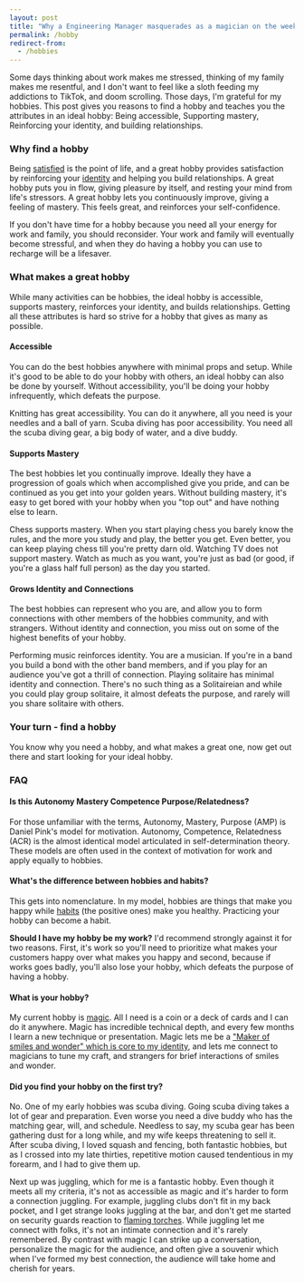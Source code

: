 ```yaml
---
layout: post
title: "Why a Engineering Manager masquerades as a magician on the weekends"
permalink: /hobby
redirect-from:
  - /hobbies
---
```


Some days thinking about work makes me stressed, thinking of my family makes me resentful, and I don't want to feel like a sloth feeding my addictions to TikTok, and doom scrolling. Those days, I'm grateful for my hobbies. This post gives you reasons to find a hobby and teaches you the attributes in an ideal hobby: Being accessible, Supporting mastery, Reinforcing your identity, and building relationships.

<!--
Who is the audience?
* People struggling to find a new hobby
* Igor reminding himself to re-invigorate the hobby.
* People deciding if they should invest in their hobby.
Why?
* You can't "not think about work" you need to "think about something".
-->

### Why find a hobby

Being [satisfied](/happy) is the point of life, and a great hobby provides satisfaction by reinforcing your [identity](/eulogy) and helping you build relationships. A great hobby puts you in flow, giving pleasure by itself, and resting your mind from life's stressors. A great hobby lets you continuously improve, giving a feeling of mastery. This feels great, and reinforces your self-confidence.

If you don't have time for a hobby because you need all your energy for work and family, you should reconsider. Your work and family will eventually become stressful, and when they do having a hobby you can use to recharge will be a lifesaver.

### What makes a great hobby

While many activities can be hobbies, the ideal hobby is accessible, supports mastery, reinforces your identity, and builds relationships. Getting all these attributes is hard so strive for a hobby that gives as many as possible.

#### Accessible

You can do the best hobbies anywhere with minimal props and setup. While it's good to be able to do your hobby with others, an ideal hobby can also be done by yourself. Without accessibility, you'll be doing your hobby infrequently, which defeats the purpose.

Knitting has great accessibility. You can do it anywhere, all you need is your needles and a ball of yarn. Scuba diving has poor accessibility. You need all the scuba diving gear, a big body of water, and a dive buddy.

#### Supports Mastery

The best hobbies let you continually improve. Ideally they have a progression of goals which when accomplished give you pride, and can be continued as you get into your golden years. Without building mastery, it's easy to get bored with your hobby when you "top out" and have nothing else to learn.

Chess supports mastery. When you start playing chess you barely know the rules, and the more you study and play, the better you get. Even better, you can keep playing chess till you're pretty darn old. Watching TV does not support mastery. Watch as much as you want, you're just as bad (or good, if you're a glass half full person) as the day you started.

#### Grows Identity and Connections

The best hobbies can represent who you are, and allow you to form connections with other members of the hobbies community, and with strangers. Without identity and connection, you miss out on some of the highest benefits of your hobby.

Performing music reinforces identity. You are a musician. If you're in a band you build a bond with the other band members, and if you play for an audience you've got a thrill of connection. Playing solitaire has minimal identity and connection. There's no such thing as a Solitaireian and while you could play group solitaire, it almost defeats the purpose, and rarely will you share solitaire with others.

### Your turn - find a hobby

You know why you need a hobby, and what makes a great one, now get out there and start looking for your ideal hobby.

### FAQ

#### Is this Autonomy Mastery Competence Purpose/Relatedness?

For those unfamiliar with the terms, Autonomy, Mastery, Purpose (AMP) is Daniel Pink's model for motivation. Autonomy, Competence, Relatedness (ACR) is the almost identical model articulated in self-determination theory. These models are often used in the context of motivation for work and apply equally to hobbies.

#### What's the difference between hobbies and habits?

This gets into nomenclature. In my model, hobbies are things that make you happy while [habits](/habits) (the positive ones) make you healthy. Practicing your hobby can become a habit.

**Should I have my hobby be my work?** I'd recommend strongly against it for two reasons. First, it's work so you'll need to prioritize what makes your customers happy over what makes you happy and second, because if works goes badly, you'll also lose your hobby, which defeats the purpose of having a hobby.

#### What is your hobby?

My current hobby is [magic](/magic). All I need is a coin or a deck of cards and I can do it anywhere. Magic has incredible technical depth, and every few months I learn a new technique or presentation. Magic lets me be a ["Maker of smiles and wonder" which is core to my identity](/joy), and lets me connect to magicians to tune my craft, and strangers for brief interactions of smiles and wonder.

#### Did you find your hobby on the first try?

No. One of my early hobbies was scuba diving. Going scuba diving takes a lot of gear and preparation. Even worse you need a dive buddy who has the matching gear, will, and schedule. Needless to say, my scuba gear has been gathering dust for a long while, and my wife keeps threatening to sell it. After scuba diving, I loved squash and fencing, both fantastic hobbies, but as I crossed into my late thirties, repetitive motion caused tendentious in my forearm, and I had to give them up.

Next up was juggling, which for me is a fantastic hobby. Even though it meets all my criteria, it's not as accessible as magic and it's harder to form a connection juggling. For example, juggling clubs don't fit in my back pocket, and I get strange looks juggling at the bar, and don't get me started on security guards reaction to [flaming torches](https://ig66.blogspot.com/2014/08/accomplishment-unlocked-juggling-file.html). While juggling let me connect with folks, it's not an intimate connection and it's rarely remembered. By contrast with magic I can strike up a conversation, personalize the magic for the audience, and often give a souvenir which when I've formed my best connection, the audience will take home and cherish for years.
